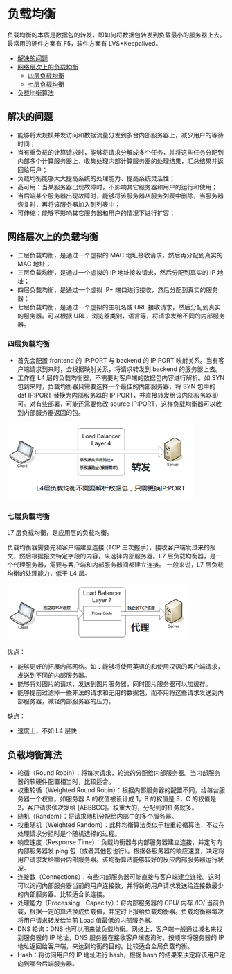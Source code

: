 ﻿# 负载均衡

负载均衡的本质是数据包的转发，即如何将数据包转发到负载最小的服务器上去。
最常用的硬件方案有 F5，软件方案有 LVS+Keepalived。

* [解决的问题](#解决的问题)
* [网络层次上的负载均衡](#网络层次上的负载均衡)
	* [四层负载均衡](#四层负载均衡)
	* [七层负载均衡](#七层负载均衡)
* [负载均衡算法](#负载均衡算法)

## 解决的问题

* 能够将大规模并发访问和数据流量分发到多台内部服务器上，减少用户的等待时间；
* 当有重负载的计算请求时，能够将请求分解成多个任务，并将这些任务分配到内部多个计算服务器上，收集处理内部计算服务器的处理结果，汇总结果并返回给用户；
* 负载均衡能够大大提高系统的处理能力、提高系统灵活性；
* 高可用：当某服务器出现故障时，不影响其它服务器和用户的运行和使用；
* 当后端某个服务器出现故障时，能够将该服务器从服务列表中删除，当服务器恢复时，再将该服务器加入到列表中；
* 可伸缩：能够不影响其它服务器和用户的情况下进行扩容；

##  网络层次上的负载均衡

* 二层负载均衡，是通过一个虚拟的 MAC 地址接收请求，然后再分配到真实的 MAC 地址；
* 三层负载均衡，是通过一个虚拟的 IP 地址接收请求，然后分配到真实的 IP 地址；
* 四层负载均衡，是通过一个虚拟 IP+ 端口进行接收，然后分配到真实的服务器；
* 七层负载均衡，是通过一个虚拟的主机名或 URL 接收请求，然后分配到真实的服务器。可以根据 URL，浏览器类别，语言等，将请求发给不同的内部服务器。

### 四层负载均衡

* 首先会配置 frontend 的 IP:PORT 与 backend 的 IP:PORT 映射关系。当有客户端请求到来时，会根据映射关系，将请求转发到 backend 的服务器上去。
* 工作在 L4 层的负载均衡器，不需要对客户端的数据包内容进行解析。如 SYN 包到来时，负载均衡器只需要选择一个最佳的内部服务器，将 SYN 包中的 dst IP:PORT 替换为内部服务器的 IP:PORT，并直接转发给该内部服务器即可。对有些部署，可能还需要修改 source IP:PORT，这样负载均衡器可以收到内部服务器返回的包。

![lb4](./../../images/HA/lb4.png)

### 七层负载均衡

L7 层负载均衡，是应用层的负载均衡。

负载均衡器需要先和客户端建立连接 (TCP 三次握手），接收客户端发过来的报文，然后根据报文特定字段的内容，来选择内部服务器。L7 层负载均衡器，是一个代理服务器，需要与客户端和内部服务器间都建立连接。
一般来说，L7 层负载均衡的处理能力，低于 L4 层。

![lb7](./../../images/HA/lb7.png)

优点：
- 能够更好的拓展内部网络。如：能够将使用英语的和使用汉语的客户端请求，发送到不同的内部服务器。
- 能够将对图片的请求，发送到图片服务器，同时图片服务器可以加缓存。
- 能够提前过滤掉一些非法的请求和无用的数据包，而不用将这些请求发送到内部服务器，减轻内部服务器的压力。

缺点：
- 速度上，不如 L4 层快

## 负载均衡算法
- 轮循（Round Robin）：将每次请求，轮流的分配给内部服务器。当内部服务器的软硬件配置相当时，比较适合。
- 权重轮循（Weighted Round Robin）：根据内部服务器的配置不同，给每台服务器一个权重。如服务器 A 的权值被设计成 1，B 的权值是 3，C 的权值是 2，客户请求依次发给 [ABBBCC]。权重大的，分配到的任务就多。
- 随机（Random）：将请求随机分配给内部中的多个服务器。
- 权重随机（Weighted Random）：此种均衡算法类似于权重轮循算法，不过在处理请求分担时是个随机选择的过程。
- 响应速度（Response Time）：负载均衡器与内部服务器建立连接，并定时向内部服务器发 ping 包（或者其他包也行）。根据各服务器的响应速度，决定将用户请求发给哪台内部服务器。该均衡算法能够较好的反应内部服务器运行状况。
- 连接数（Connections）：有些内部服务器可能直接与客户端建立连接。这时可以询问内部服务器当前的用户连接数，并将新的用户请求发送给连接数最少的内部服务器。比较适合长连接。
- 处理能力（Processing　Capacity）：将内部服务器的 CPU/ 内存 /IO/ 当前负载，根据一定的算法换成负载值，并定时上报给负载均衡器。负载均衡器每次将用户请求转发给当前 Load 值最低的内部服务器。
- DNS 轮询：DNS 也可以用来做负载均衡。网络上，客户端一般通过域名来找到服务器的 IP 地址，DNS 服务器在接收客户端查询时，按顺序将服务器的 IP 地址返回给客户端，来达到均衡的目的。比较适合全局负载均衡。
- Hash：将访问用户的 IP 地址进行 hash，根据 hash 的结果来决定将该用户定向到哪台后端服务器。


